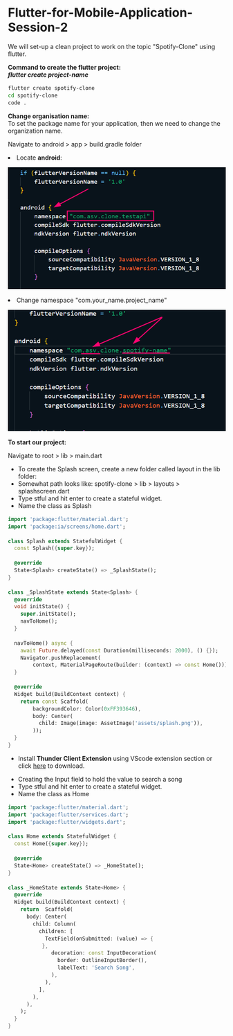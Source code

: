 # Flutter-for-Mobile-Application-Session-2

We will set-up a clean project to work on the topic "Spotify-Clone" using flutter.

**Command to create the flutter project:**<br>
**_flutter create project-name_**

```bash
flutter create spotify-clone
cd spotify-clone
code .
```

**Change organisation name:**
<br>
To set the package name for your application, then we need to change the organization name.

Navigate to android > app > build.gradle folder

<li>Locate <b>android</b>:

![locate android](images/organization_name.png)

<li>Change namespace "com.your_name.project_name"

![change name](images/name_change.png)

**To start our project:**

Navigate to root > lib > main.dart

<ul>
<li>To create the Splash screen, create a new folder called layout in the lib folder:
<br>

<li>Somewhat path looks like: spotify-clone > lib > layouts > splashscreen.dart

<li>Type stful and hit enter to create a stateful widget.
<li>Name the class as Splash
</ul>

```dart
import 'package:flutter/material.dart';
import 'package:ia/screens/home.dart';

class Splash extends StatefulWidget {
  const Splash({super.key});

  @override
  State<Splash> createState() => _SplashState();
}

class _SplashState extends State<Splash> {
  @override
  void initState() {
    super.initState();
    navToHome();
  }

  navToHome() async {
    await Future.delayed(const Duration(milliseconds: 2000), () {});
    Navigator.pushReplacement(
        context, MaterialPageRoute(builder: (context) => const Home()));
  }

  @override
  Widget build(BuildContext context) {
    return const Scaffold(
        backgroundColor: Color(0xFF393646),
        body: Center(
          child: Image(image: AssetImage('assets/splash.png')),
        ));
  }
}
```

- Install **Thunder Client Extension** using VScode extension section or click
  [here](vscode:extension/rangav.vscode-thunder-client) to download.

<ul>
<li>Creating the Input field to hold the value to search a song
<br>
<li>Type stful and hit enter to create a stateful widget.
<li>Name the class as Home
</ul>

```dart
import 'package:flutter/material.dart';
import 'package:flutter/services.dart';
import 'package:flutter/widgets.dart';

class Home extends StatefulWidget {
  const Home({super.key});

  @override
  State<Home> createState() => _HomeState();
}

class _HomeState extends State<Home> {
  @override
  Widget build(BuildContext context) {
    return  Scaffold(
      body: Center(
        child: Column(
          children: [
            TextField(onSubmitted: (value) => {
           },
              decoration: const InputDecoration(
                border: OutlineInputBorder(),
                labelText: 'Search Song',
              ),
            ),
          ],
        ),
      ),
    );
  }
}
```
